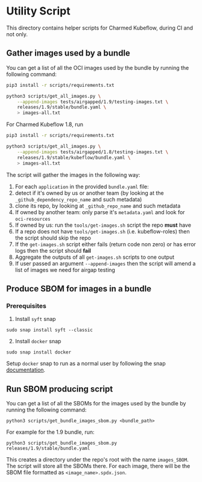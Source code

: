 # Utility Script

This directory contains helper scripts for Charmed Kubeflow, during CI and not only.

## Gather images used by a bundle

You can get a list of all the OCI images used by the bundle by running the following command:
```bash
pip3 install -r scripts/requirements.txt

python3 scripts/get_all_images.py \
    --append-images tests/airgapped/1.9/testing-images.txt \
    releases/1.9/stable/bundle.yaml \
    > images-all.txt
```
For Charmed Kubeflow 1.8, run
```bash
pip3 install -r scripts/requirements.txt

python3 scripts/get_all_images.py \
    --append-images tests/airgapped/1.8/testing-images.txt \
    releases/1.9/stable/kubeflow/bundle.yaml \
    > images-all.txt
```

The script will gather the images in the following way:
1. For each `application` in the provided `bundle.yaml` file:
2. detect if it's owned by us or another team (by looking at the `_github_dependency_repo_name` and such metadata)
3. clone its repo, by looking at `_github_repo_name` and such metadata
4. If owned by another team: only parse it's `metadata.yaml` and look for `oci-resources`
5. If owned by us: run the `tools/get-images.sh` script the repo **must** have
6. If a repo does not have `tools/get-images.sh` (i.e. kubeflow-roles) then the script should skip the repo
7. If the `get-images.sh` script either fails (return code non zero) or has error logs then the script should **fail**
8. Aggregate the outputs of all `get-images.sh` scripts to one output
9. If user passed an argument `--append-images` then the script will amend a list of images we need for airgap testing


## Produce SBOM for images in a bundle

### Prerequisites
1. Install `syft` snap
```
sudo snap install syft --classic
```

2. Install `docker` snap
```
sudo snap install docker
```
Setup `docker` snap to run as a normal user by following the snap [documentation](https://snapcraft.io/docker).

## Run SBOM producing script
You can get a list of all the SBOMs for the images used by the bundle by running the following command:
```
python3 scripts/get_bundle_images_sbom.py <bundle_path>
```
For example for the 1.9 bundle, run:
```
python3 scripts/get_bundle_images_sbom.py releases/1.9/stable/bundle.yaml
```

This creates a directory under the repo's root with the name `images_SBOM`. The script will store all the SBOMs there. For each image, there will be the SBOM file formatted as `<image_name>.spdx.json`.
